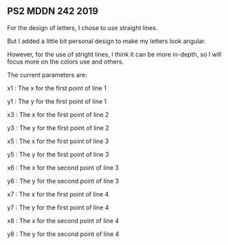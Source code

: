 ## PS2 MDDN 242 2019

For the design of letters, I chose to use straight lines.

But I added a little bit personal design to make my letters look angular.

However, for the use of stright lines, I think it can be more in-depth, so I will focus more on the colors use and others.



The current parameters are:

x1 : The x for the first point of line 1

y1 : The y for the first point of line 1

x3 : The x for the first point of line 2

y3 : The y for the first point of line 2

x5 : The x for the first point of line 3

y5 : The y for the first point of line 3

x6 : The x for the second point of line 3

y6 : The y for the second point of line 3

x7 : The x for the first point of line 4

y7 : The y for the first point of line 4

x8 : The x for the second point of line 4

y8 : The y for the second point of line 4



